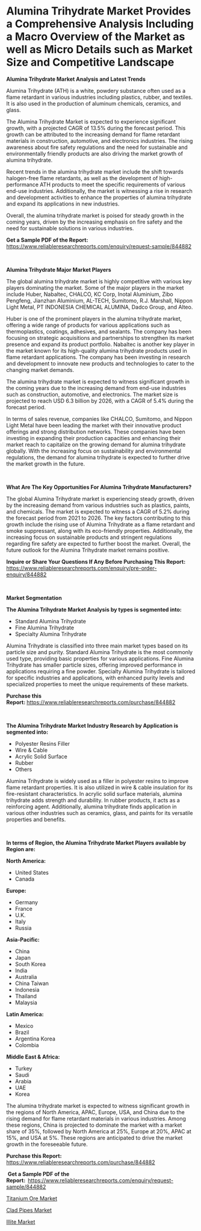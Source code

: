 <p><h1>Alumina Trihydrate Market Provides a Comprehensive Analysis Including a Macro Overview of the Market as well as Micro Details such as Market Size and Competitive Landscape</h1></p><p><strong>Alumina Trihydrate Market Analysis and Latest Trends</strong></p>
<p><p>Alumina Trihydrate (ATH) is a white, powdery substance often used as a flame retardant in various industries including plastics, rubber, and textiles. It is also used in the production of aluminum chemicals, ceramics, and glass.</p><p>The Alumina Trihydrate Market is expected to experience significant growth, with a projected CAGR of 13.5% during the forecast period. This growth can be attributed to the increasing demand for flame retardant materials in construction, automotive, and electronics industries. The rising awareness about fire safety regulations and the need for sustainable and environmentally friendly products are also driving the market growth of alumina trihydrate.</p><p>Recent trends in the alumina trihydrate market include the shift towards halogen-free flame retardants, as well as the development of high-performance ATH products to meet the specific requirements of various end-use industries. Additionally, the market is witnessing a rise in research and development activities to enhance the properties of alumina trihydrate and expand its applications in new industries.</p><p>Overall, the alumina trihydrate market is poised for steady growth in the coming years, driven by the increasing emphasis on fire safety and the need for sustainable solutions in various industries.</p></p>
<p><strong>Get a Sample PDF of the Report:&nbsp;</strong> <a href="https://www.reliableresearchreports.com/enquiry/request-sample/844882">https://www.reliableresearchreports.com/enquiry/request-sample/844882</a></p>
<p>&nbsp;</p>
<p><strong>Alumina Trihydrate Major Market Players</strong></p>
<p><p>The global alumina trihydrate market is highly competitive with various key players dominating the market. Some of the major players in the market include Huber, Nabaltec, CHALCO, KC Corp, Inotal Aluminium, Zibo Pengfeng, Jianzhan Aluminium, AL-TECH, Sumitomo, R.J. Marshall, Nippon Light Metal, PT INDONESIA CHEMICAL ALUMINA, Dadco Group, and Alteo.</p><p>Huber is one of the prominent players in the alumina trihydrate market, offering a wide range of products for various applications such as thermoplastics, coatings, adhesives, and sealants. The company has been focusing on strategic acquisitions and partnerships to strengthen its market presence and expand its product portfolio. Nabaltec is another key player in the market known for its high-quality alumina trihydrate products used in flame retardant applications. The company has been investing in research and development to innovate new products and technologies to cater to the changing market demands.</p><p>The alumina trihydrate market is expected to witness significant growth in the coming years due to the increasing demand from end-use industries such as construction, automotive, and electronics. The market size is projected to reach USD 6.3 billion by 2026, with a CAGR of 5.4% during the forecast period.</p><p>In terms of sales revenue, companies like CHALCO, Sumitomo, and Nippon Light Metal have been leading the market with their innovative product offerings and strong distribution networks. These companies have been investing in expanding their production capacities and enhancing their market reach to capitalize on the growing demand for alumina trihydrate globally. With the increasing focus on sustainability and environmental regulations, the demand for alumina trihydrate is expected to further drive the market growth in the future.</p></p>
<p>&nbsp;</p>
<p><strong>What Are The Key Opportunities For Alumina Trihydrate Manufacturers?</strong></p>
<p><p>The global Alumina Trihydrate market is experiencing steady growth, driven by the increasing demand from various industries such as plastics, paints, and chemicals. The market is expected to witness a CAGR of 5.2% during the forecast period from 2021 to 2026. The key factors contributing to this growth include the rising use of Alumina Trihydrate as a flame retardant and smoke suppressant, along with its eco-friendly properties. Additionally, the increasing focus on sustainable products and stringent regulations regarding fire safety are expected to further boost the market. Overall, the future outlook for the Alumina Trihydrate market remains positive.</p></p>
<p><strong>Inquire or Share Your Questions If Any Before Purchasing This Report:</strong> <a href="https://www.reliableresearchreports.com/enquiry/pre-order-enquiry/844882">https://www.reliableresearchreports.com/enquiry/pre-order-enquiry/844882</a></p>
<p>&nbsp;</p>
<p><strong>Market Segmentation</strong></p>
<p><strong>The Alumina Trihydrate Market Analysis by types is segmented into:</strong></p>
<p><ul><li>Standard Alumina Trihydrate</li><li>Fine Alumina Trihydrate</li><li>Specialty Alumina Trihydrate</li></ul></p>
<p><p>Alumina Trihydrate is classified into three main market types based on its particle size and purity. Standard Alumina Trihydrate is the most commonly used type, providing basic properties for various applications. Fine Alumina Trihydrate has smaller particle sizes, offering improved performance in applications requiring a fine powder. Specialty Alumina Trihydrate is tailored for specific industries and applications, with enhanced purity levels and specialized properties to meet the unique requirements of these markets.</p></p>
<p><strong>Purchase this Report:&nbsp;</strong><a href="https://www.reliableresearchreports.com/purchase/844882">https://www.reliableresearchreports.com/purchase/844882</a></p>
<p>&nbsp;</p>
<p><strong>The Alumina Trihydrate Market Industry Research by Application is segmented into:</strong></p>
<p><ul><li>Polyester Resins Filler</li><li>Wire & Cable</li><li>Acrylic Solid Surface</li><li>Rubber</li><li>Others</li></ul></p>
<p><p>Alumina Trihydrate is widely used as a filler in polyester resins to improve flame retardant properties. It is also utilized in wire & cable insulation for its fire-resistant characteristics. In acrylic solid surface materials, alumina trihydrate adds strength and durability. In rubber products, it acts as a reinforcing agent. Additionally, alumina trihydrate finds application in various other industries such as ceramics, glass, and paints for its versatile properties and benefits.</p></p>
<p>&nbsp;</p>
<p><strong>In terms of Region, the Alumina Trihydrate Market Players available by Region are:</strong></p>
<p>
    <p> <strong> North America: </strong>
        <ul>
            <li>United States</li>
            <li>Canada</li>
        </ul>
        </p> 
    <p> <strong> Europe: </strong>
        <ul>
            <li>Germany</li>
            <li>France</li>
            <li>U.K.</li>
            <li>Italy</li>
            <li>Russia</li>
        </ul>
        </p> 
    <p> <strong> Asia-Pacific: </strong>
        <ul>
            <li>China</li>
            <li>Japan</li>
            <li>South Korea</li>
            <li>India</li>
            <li>Australia</li>
            <li>China Taiwan</li>
            <li>Indonesia</li>
            <li>Thailand</li>
            <li>Malaysia</li>
        </ul>
        </p> 
    <p> <strong> Latin America: </strong>
        <ul>
            <li>Mexico</li>
            <li>Brazil</li>
            <li>Argentina Korea</li>
            <li>Colombia</li>
        </ul>
        </p> 
    <p> <strong> Middle East & Africa: </strong>
        <ul>
            <li>Turkey</li>
            <li>Saudi</li>
            <li>Arabia</li>
            <li>UAE</li>
            <li>Korea</li>
        </ul>
    </p>
    </p>
<p><p>The alumina trihydrate market is expected to witness significant growth in the regions of North America, APAC, Europe, USA, and China due to the rising demand for flame retardant materials in various industries. Among these regions, China is projected to dominate the market with a market share of 35%, followed by North America at 25%, Europe at 20%, APAC at 15%, and USA at 5%. These regions are anticipated to drive the market growth in the foreseeable future.</p></p>
<p><strong>Purchase this Report: </strong><a href="https://www.reliableresearchreports.com/purchase/844882">https://www.reliableresearchreports.com/purchase/844882</a></p>
<p>&nbsp;<strong>Get a Sample PDF of the Report:&nbsp;&nbsp;</strong><a href="https://www.reliableresearchreports.com/enquiry/request-sample/844882">https://www.reliableresearchreports.com/enquiry/request-sample/844882</a></p>
<p><strong></strong></p>
<p><p><a href="https://github.com/NorbertYates/Market-Research-Report-List-4/blob/main/titanium-ore-market.md">Titanium Ore Market</a></p><p><a href="https://github.com/prosalinda88/Market-Research-Report-List-3/blob/main/clad-pipes-market.md">Clad Pipes Market</a></p><p><a href="https://github.com/globismark/Market-Research-Report-List-2/blob/main/illite-market.md">Illite Market</a></p></p>